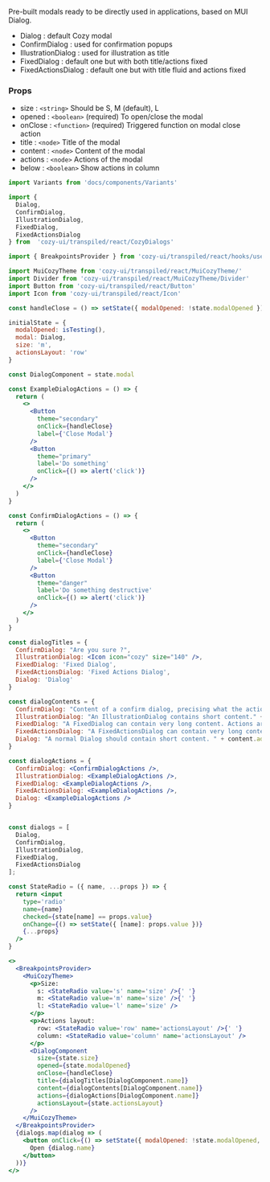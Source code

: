 Pre-built modals ready to be directly used in applications, based on MUI Dialog.

* Dialog : default Cozy modal
* ConfirmDialog : used for confirmation popups
* IllustrationDialog : used for illustration as title
* FixedDialog : default one but with both title/actions fixed
* FixedActionsDialog : default one but with title fluid and actions fixed

### Props
* size : `<string>` Should be S, M (default), L
* opened : `<boolean>` (required) To open/close the modal
* onClose : `<function>` (required) Triggered function on modal close action
* title : `<node>` Title of the modal
* content : `<node>` Content of the modal
* actions : `<node>` Actions of the modal
* below : `<boolean>` Show actions in column

```jsx
import Variants from 'docs/components/Variants'

import {
  Dialog,
  ConfirmDialog,
  IllustrationDialog,
  FixedDialog,
  FixedActionsDialog
} from  'cozy-ui/transpiled/react/CozyDialogs'

import { BreakpointsProvider } from 'cozy-ui/transpiled/react/hooks/useBreakpoints'

import MuiCozyTheme from 'cozy-ui/transpiled/react/MuiCozyTheme/'
import Divider from 'cozy-ui/transpiled/react/MuiCozyTheme/Divider'
import Button from 'cozy-ui/transpiled/react/Button'
import Icon from 'cozy-ui/transpiled/react/Icon'

const handleClose = () => setState({ modalOpened: !state.modalOpened })

initialState = {
  modalOpened: isTesting(),
  modal: Dialog,
  size: 'm',
  actionsLayout: 'row'
}

const DialogComponent = state.modal

const ExampleDialogActions = () => {
  return (
    <>
      <Button
        theme="secondary"
        onClick={handleClose}
        label={'Close Modal'}
      />
      <Button
        theme="primary"
        label='Do something'
        onClick={() => alert('click')}
      />
    </>
  )
}

const ConfirmDialogActions = () => {
  return (
    <>
      <Button
        theme="secondary"
        onClick={handleClose}
        label={'Close Modal'}
      />
      <Button
        theme="danger"
        label='Do something destructive'
        onClick={() => alert('click')}
      />
    </>
  )
}

const dialogTitles = {
  ConfirmDialog: "Are you sure ?",
  IllustrationDialog: <Icon icon="cozy" size="140" />,
  FixedDialog: 'Fixed Dialog',
  FixedActionsDialog: 'Fixed Actions Dialog',
  Dialog: 'Dialog'
}

const dialogContents = {
  ConfirmDialog: "Content of a confirm dialog, precising what the actions will do, and asking the user if she is sure.",
  IllustrationDialog: "An IllustrationDialog contains short content." + content.ada.short,
  FixedDialog: "A FixedDialog can contain very long content. Actions are at the bottom of the content are not visible to the user if she has not scrolled to the bottom. " + content.ada.long,
  FixedActionsDialog: "A FixedActionsDialog can contain very long content. Actions are visible even without scrolling. " + content.ada.long,
  Dialog: "A normal Dialog should contain short content. " + content.ada.short
}

const dialogActions = {
  ConfirmDialog: <ConfirmDialogActions />,
  IllustrationDialog: <ExampleDialogActions />,
  FixedDialog: <ExampleDialogActions />,
  FixedActionsDialog: <ExampleDialogActions />,
  Dialog: <ExampleDialogActions />
}


const dialogs = [
  Dialog,
  ConfirmDialog,
  IllustrationDialog,
  FixedDialog,
  FixedActionsDialog
];

const StateRadio = ({ name, ...props }) => {
  return <input
    type='radio'
    name={name}
    checked={state[name] == props.value}
    onChange={() => setState({ [name]: props.value })}
    {...props}
  />
}

<>
  <BreakpointsProvider>
    <MuiCozyTheme>
      <p>Size:
        s: <StateRadio value='s' name='size' />{' '}
        m: <StateRadio value='m' name='size' />{' '}
        l: <StateRadio value='l' name='size' />
      </p>
      <p>Actions layout:
        row: <StateRadio value='row' name='actionsLayout' />{' '}
        column: <StateRadio value='column' name='actionsLayout' />
      </p>
      <DialogComponent
        size={state.size}
        opened={state.modalOpened}
        onClose={handleClose}
        title={dialogTitles[DialogComponent.name]}
        content={dialogContents[DialogComponent.name]}
        actions={dialogActions[DialogComponent.name]}
        actionsLayout={state.actionsLayout}
      />
    </MuiCozyTheme>
  </BreakpointsProvider>
  {dialogs.map(dialog => (
    <button onClick={() => setState({ modalOpened: !state.modalOpened, modal: dialog })}>
      Open {dialog.name}
    </button>
  ))}
</>
```
